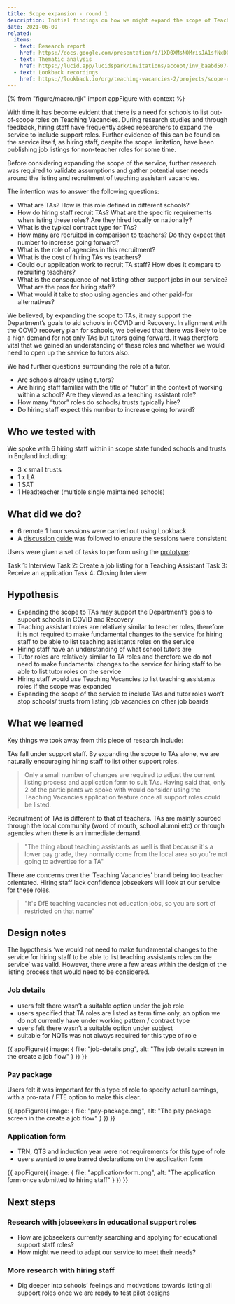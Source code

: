```yaml
---
title: Scope expansion - round 1
description: Initial findings on how we might expand the scope of Teaching Vacancies to support the listing of Teaching Assistant roles.
date: 2021-06-09
related:
  items:
  - text: Research report
    href: https://docs.google.com/presentation/d/1XD0XMsNOMrisJA1sfNxD0WmrirzsKhFgIT-bKcQcfrI/edit#slide=id.gdd98bfbeb2_0_806
  - text: Thematic analysis
    href: https://lucid.app/lucidspark/invitations/accept/inv_baabd507-099d-4d9f-9550-fd90dfa7cc9b
  - text: Lookback recordings
    href: https://lookback.io/org/teaching-vacancies-2/projects/scope-expansion/rounds#round-3545056/
---
```


{% from "figure/macro.njk" import appFigure with context %}

With time it has become evident that there is a need for schools to list out-of-scope roles on Teaching Vacancies. During research studies and through feedback, hiring staff have frequently asked researchers to expand the service to include support roles. Further evidence of this can be found on the service itself, as hiring staff, despite the scope limitation, have been publishing job listings for non-teacher roles for some time.

Before considering expanding the scope of the service, further research was required to validate assumptions and gather potential user needs around the listing and recruitment of teaching assistant vacancies.

The intention was to answer the following questions:

* What are TAs? How is this role defined in different schools? 
* How do hiring staff recruit TAs? What are the specific requirements when listing these roles? Are they hired locally or nationally?
* What is the typical contract type for TAs?
* How many are recruited in comparison to teachers? Do they expect that number to increase going forward?
* What is the role of agencies in this recruitment?
* What is the cost of hiring TAs  vs teachers?
* Could our application work to recruit TA staff? How does it compare to recruiting teachers? 
* What is the consequence of not listing other support jobs in our service? What are the pros for hiring staff? 
* What would it take to stop using agencies and other paid-for alternatives?

We believed, by expanding the scope to TAs, it may support the Department’s goals to aid schools in COVID and Recovery. In alignment with the COVID recovery plan for schools, we believed that there was likely to be a high demand for not only TAs but tutors going forward. It was therefore vital that we gained an understanding of these roles and whether we would need to open up the service to tutors also.

We had further questions surrounding the role of a tutor.

* Are schools already using tutors?
* Are hiring staff familiar with the title of “tutor” in the context of working within a school? Are they viewed as a teaching assistant role?
* How many “tutor” roles do schools/ trusts typically hire?
* Do hiring staff expect this number to increase going forward?

## Who we tested with

We spoke with 6 hiring staff within in scope state funded schools and trusts in England including:

* 3 x small trusts
* 1 x LA
* 1 SAT
* 1 Headteacher (multiple single maintained schools)

## What did we do?

* 6 remote 1 hour sessions were carried out using Lookback 
* A [discussion guide](https://docs.google.com/document/d/1yX3K2MJmd2yhn6IT1Bl7_vkYgYIeysFBQ3NAF5VdxiI/edit) was followed to ensure the sessions were consistent

Users were given a set of tasks to perform using the [prototype](https://teaching-vacancies-prototype.london.cloudapps.digital/prototypes/application/round-3/):

Task 1: Interview
Task 2: Create a job listing for a Teaching Assistant
Task 3: Receive an application
Task 4: Closing Interview

## Hypothesis

* Expanding the scope to TAs may support the Department’s goals to support schools in COVID and Recovery
* Teaching assistant roles are relatively similar to teacher roles, therefore it is not required to make fundamental changes to the service for hiring staff to be able to list teaching assistants roles on the service
* Hiring staff have an understanding of what school tutors are
* Tutor roles are relatively similar to TA roles and therefore we do not need to make fundamental changes to the service for hiring staff to be able to list tutor roles on the service
* Hiring staff would use Teaching Vacancies to list teaching assistants roles if the scope was expanded
* Expanding the scope of the service to include TAs and tutor roles won’t stop schools/ trusts from listing job vacancies on other job boards

## What we learned

Key things we took away from this piece of research include:

TAs fall under support staff. By expanding the scope to TAs alone, we are naturally encouraging hiring staff to list other support roles.

> Only a small number of changes are required to adjust the current listing process and application form to suit TAs. Having said that, only 2 of the participants we spoke with would consider using the Teaching Vacancies application feature once all support roles could be listed.

Recruitment of TAs is different to that of teachers. TAs are mainly sourced through the local community (word of mouth, school alumni etc) or through agencies when there is an immediate demand.

> "The thing about teaching assistants as well is that because it's a lower pay grade, they normally come from the local area so you're not going to advertise for a TA"

There are concerns over the ‘Teaching Vacancies’ brand being too teacher orientated. Hiring staff lack confidence jobseekers will look at our service for these roles.

> "It's DfE teaching vacancies not education jobs, so you are sort of restricted on that name”

## Design notes

The hypothesis ‘we would not need to make fundamental changes to the service for hiring staff to be able to list teaching assistants roles on the service’ was valid. However, there were a few areas within the design of the listing process that would need to be considered.

### Job details

* users felt there wasn’t a suitable option under the job role
* users specified that TA roles are listed as term time only, an option we do not currently have under working pattern / contract type
* users felt there wasn’t a suitable option under subject
* suitable for NQTs was not always required for this type of role

{{ appFigure({
  image: {
    file: "job-details.png",
    alt: "The job details screen in the create a job flow"
  }
}) }}

### Pay package

Users felt it was important for this type of role to specify actual earnings, with a pro-rata / FTE option to make this clear.

{{ appFigure({
  image: {
    file: "pay-package.png",
    alt: "The pay package screen in the create a job flow"
  }
}) }}

### Application form

* TRN, QTS and induction year were not requirements for this type of role
* users wanted to see barred declarations on the application form

{{ appFigure({
  image: {
    file: "application-form.png",
    alt: "The application form once submitted to hiring staff"
  }
}) }}


## Next steps 

### Research with jobseekers in educational support roles

* How are jobseekers currently searching and applying for educational support staff roles?
* How might we need to adapt our service to meet their needs?

### More research with hiring staff

* Dig deeper into schools’ feelings and motivations towards listing all support roles once we are ready to test pilot designs
